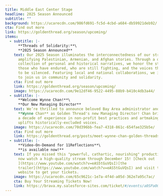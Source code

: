 ```yaml
---
title: Middle East Center Stage
headline: 2025 Season Announced
subtitle: ""
background: https://ucarecdn.com/986fd691-fc5d-4cbd-a684-db59921deb92/
cta: Find out more
link: https://goldenthread.org/season/upcoming/
items:
  - subtitle: |-
      **Threads of Solidarity:**\
      **2﻿025 Season Announced**
    text: Our 2025 Season illuminates the interconnectedness of our struggles
      amplifying Palestinian, Armenian, and Afghan stories. Through a diverse
      collection of personal and historical narratives, we honor the strength of
      those who have endured, who are still fighting, and the voices that refuse
      to be silenced. Featuring local and national collaborations, we invite you
      to join us in community and solidarity.
    cta: Find out more
    link: https://goldenthread.org/season/upcoming/
    image: https://ucarecdn.com/9e12df46-9522-4495-88b9-b410c4db3a44/
  - subtitle: |-
      **Welcome Wynne Chan!**\
      **O﻿ur New Managing Director**
    text: We’re thrilled to announce beloved Bay Area administrator and artist
      **Wynne Chan** as Golden Thread's new Managing Director! Chan brings over
      a decade of experience in non-profit best practices and artmaking that
      uplifts historically-excluded voices.
    image: https://ucarecdn.com/70d396bb-fea7-4318-861c-654fae325b5e/
    cta: Find out more
    link: https://goldenthread.org/posts/meet-wynne-chan-golden-threads-new-managing-director/
  - subtitle: |-
      **V﻿ideo-On-Demand for 11Reflections**\
      **i﻿s available now!**
    text: If you missed this "powerful, cathartic, nourishing" production, you can
      now watch a high-quality stream through December 15! [Check out
      ](https://www.youtube.com/watch?v=eAS5tGuVQsI)[the
      trailer](https://www.youtube.com/watch?v=eAS5tGuVQsI) and visit the Brava!
      website to get your tickets.
    image: https://ucarecdn.com/65c9621c-1e7a-4f4d-a05d-362e7a95c7ac/
    cta: Buy Your Streaming Tickets Now!
    link: https://brava.my.salesforce-sites.com/ticket/#/events/a0SPa00000C0QDJMA3
---
```

